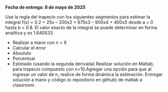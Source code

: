 **Fecha de entrega: 8 de mayo de 2025**

Use la regla del trapecio con los siguientes segmentos para estimar la integral f(x) = 0.2 + 25x – 200x2 + 675x3 – 900x4 + 400x5 
desde a = 0 hasta b = 0.8. El valor exacto de la integral se puede determinar en forma analítica y es 1.640533.
- Realizar a mano con n = 6 
- Calcular el error
- Absoluto
- Porcentual
- Estimado (usando la segunda derivada)
Realizar solución en Matlab, para trapecio compuesto con n=10.Agregar una opción para que al ingresar un valor de n,
realice de forma dinámica la estimación. Entregar solución a mano y código (o repositorio en github) de matlab a classroom.
